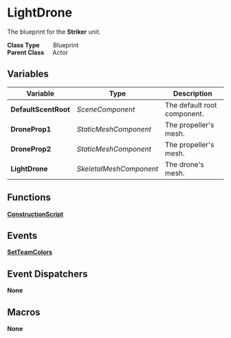 # LightDrone
The blueprint for the **Striker** unit.  

**Class Type**&nbsp; &nbsp; &nbsp; &nbsp; Blueprint  
**Parent Class** &nbsp; &nbsp; Actor  

## Variables
|Variable               |Type                   |Description                |
|-----------------------|-----------------------|---------------------------|
|**DefaultScentRoot**   |*SceneComponent*       |The default root component.|
|**DroneProp1**         |*StaticMeshComponent*  |The propeller's mesh.      |
|**DroneProp2**         |*StaticMeshComponent*  |The propeller's mesh.      |
|**LightDrone**         |*SkeletalMeshComponent*|The drone's mesh.          |

## Functions
[**ConstructionScript**](../../Methods/ClientMethods/ConstructionScript_LightDrone.md)  

## Events
[**SetTeamColors**](../../Events/SetTeamColors.md)  


## Event Dispatchers
**None**

## Macros
**None**